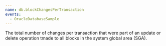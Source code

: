 ```yaml
---
name: db.blockChangesPerTransaction
events:
  - OracleDatabaseSample
---
```


The total number of changes per transaction that were part of an update or delete operation tmade to all blocks in the system global area (SGA).